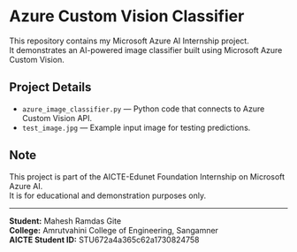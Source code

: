 # Azure Custom Vision Classifier

This repository contains my Microsoft Azure AI Internship project.  
It demonstrates an AI-powered image classifier built using Microsoft Azure Custom Vision.

## Project Details

- `azure_image_classifier.py` — Python code that connects to Azure Custom Vision API.
- `test_image.jpg` — Example input image for testing predictions.

## Note

This project is part of the AICTE-Edunet Foundation Internship on Microsoft Azure AI.  
It is for educational and demonstration purposes only.

---

**Student:** Mahesh Ramdas Gite  
**College:** Amrutvahini College of Engineering, Sangamner  
**AICTE Student ID:** STU672a4a365c62a1730824758
